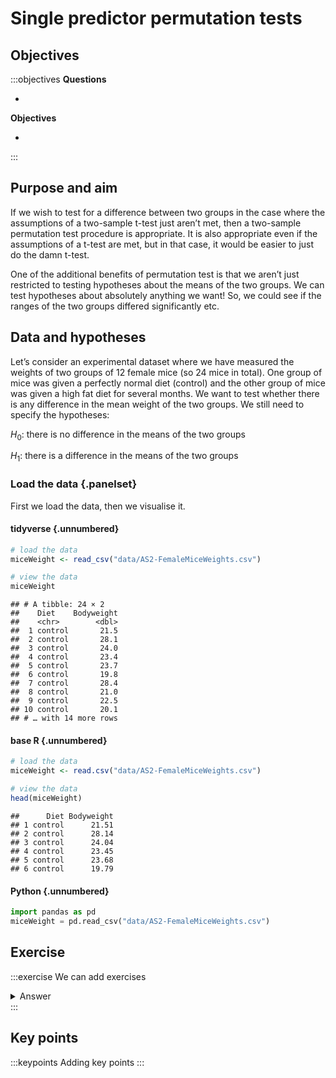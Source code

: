 



# Single predictor permutation tests

## Objectives
:::objectives
**Questions**

- 

**Objectives**

- 
:::

## Purpose and aim
If we wish to test for a difference between two groups in the case where the assumptions of a two-sample t-test just aren’t met, then a two-sample permutation test procedure is appropriate. It is also appropriate even if the assumptions of a t-test are met, but in that case, it would be easier to just do the damn t-test.

One of the additional benefits of permutation test is that we aren’t just restricted to testing hypotheses about the means of the two groups. We can test hypotheses about absolutely anything we want! So, we could see if the ranges of the two groups differed significantly etc.


## Data and hypotheses
Let’s consider an experimental dataset where we have measured the weights of two groups of 12 female mice (so 24 mice in total). One group of mice was given a perfectly normal diet (control) and the other group of mice was given a high fat diet for several months. We want to test whether there is any difference in the mean weight of the two groups. We still need to specify the hypotheses:

$H_0$: there is no difference in the means of the two groups

$H_1$: there is a difference in the means of the two groups

### Load the data {.panelset}
First we load the data, then we visualise it.

#### tidyverse {.unnumbered}


```r
# load the data
miceWeight <- read_csv("data/AS2-FemaleMiceWeights.csv")

# view the data
miceWeight
```

```
## # A tibble: 24 × 2
##    Diet    Bodyweight
##    <chr>        <dbl>
##  1 control       21.5
##  2 control       28.1
##  3 control       24.0
##  4 control       23.4
##  5 control       23.7
##  6 control       19.8
##  7 control       28.4
##  8 control       21.0
##  9 control       22.5
## 10 control       20.1
## # … with 14 more rows
```

#### base R {.unnumbered}


```r
# load the data
miceWeight <- read.csv("data/AS2-FemaleMiceWeights.csv")

# view the data
head(miceWeight)
```

```
##      Diet Bodyweight
## 1 control      21.51
## 2 control      28.14
## 3 control      24.04
## 4 control      23.45
## 5 control      23.68
## 6 control      19.79
```

#### Python {.unnumbered}




```python
import pandas as pd
miceWeight = pd.read_csv("data/AS2-FemaleMiceWeights.csv")
```

## Exercise
:::exercise
We can add exercises

<details><summary>Answer</summary>
With answers
</details>
:::

## Key points

:::keypoints
Adding key points
:::
